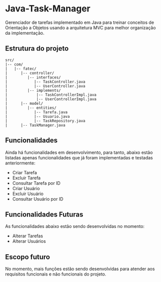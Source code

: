 # Java-Task-Manager
Gerenciador de tarefas implementado em Java para treinar conceitos de Orientação a Objetos usando a arquitetura MVC para melhor organização da implementação.

## Estrutura do projeto

```
src/
|-- com/
|   |-- fatec/
|      |-- controller/
|         |-- interfaces/
|            |-- TaskController.java
|            |-- UserController.java
|         |-- implements/
|             |-- TaskControllerImpl.java
|             |-- UserControllerImpl.java
|      |-- model/
|         |-- entities/
|            |-- Tarefa.java
|            |-- Usuario.java
|            |-- TaskRepository.java
|      |-- TaskManager.java
```

## Funcionalidades
Ainda há funcionalidades em desenvolvimento, para tanto, abaixo estão listadas apenas funcionalidades que já foram implementadas e testadas anteriormente:

- Criar Tarefa
- Excluir Tarefa
- Consultar Tarefa por ID
- Criar Usuário
- Excluir Usuário
- Consultar Usuário por ID

## Funcionalidades Futuras

As funcionalidades abaixo estão sendo desenvolvidas no momento:

- Alterar Tarefas
- Alterar Usuários

## Escopo futuro
No momento, mais funções estão sendo desenvolvidas para atender aos requisitos funcionais e não funcionais do projeto.

